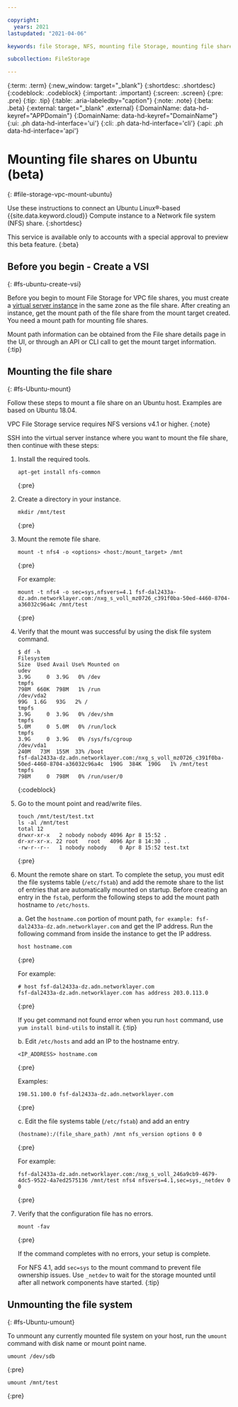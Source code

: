 ```yaml
---

copyright:
  years: 2021
lastupdated: "2021-04-06"

keywords: file Storage, NFS, mounting file Storage, mounting file shares on Ubuntu,

subcollection: FileStorage

---
```


{:term: .term}
{:new_window: target="_blank"}
{:shortdesc: .shortdesc}
{:codeblock: .codeblock}
{:important: .important}
{:screen: .screen}
{:pre: .pre}
{:tip: .tip}
{:table: .aria-labeledby="caption"}
{:note: .note}
{:beta: .beta}
{:external: target="_blank" .external}
{:DomainName: data-hd-keyref="APPDomain"}
{:DomainName: data-hd-keyref="DomainName"}
{:ui: .ph data-hd-interface='ui'}
{:cli: .ph data-hd-interface='cli'}
{:api: .ph data-hd-interface='api'}


# Mounting file shares on Ubuntu (beta)
{: #file-storage-vpc-mount-ubuntu}

Use these instructions to connect an Ubuntu Linux&reg;-based {{site.data.keyword.cloud}} Compute instance to a Network file system (NFS) share.
{:shortdesc}

This service is available only to accounts with a special approval to preview this beta feature. 
{:beta}

## Before you begin - Create a VSI
{: #fs-ubuntu-create-vsi}

Before you begin to mount File Storage for VPC file shares, you must create a [virtual server instance](/docs/vpc?topic=vpc-about-advanced-virtual-servers) in the same zone as the file share. After creating an instance, get the mount path of the file share from the mount target created. You need a mount path for mounting file shares. 

Mount path information can be obtained from the File share details page in the UI, or through an API or CLI call to get the mount target information.
{:tip}

## Mounting the file share
{: #fs-Ubuntu-mount}

Follow these steps to mount a file share on an Ubuntu host. Examples are based on Ubuntu 18.04. 

VPC File Storage service requires NFS versions v4.1 or higher.
{:note}

SSH into the virtual server instance where you want to mount the file share, then continue with these steps:

1. Install the required tools.

   ```
   apt-get install nfs-common
   ```
   {:pre}

2. Create a directory in your instance.

   ```
   mkdir /mnt/test
   ```
   {:pre}


3. Mount the remote file share.

   ```
   mount -t nfs4 -o <options> <host:/mount_target> /mnt
   ```
   {:pre}

   For example:

   ```
   mount -t nfs4 -o sec=sys,nfsvers=4.1 fsf-dal2433a-dz.adn.networklayer.com:/nxg_s_voll_mz0726_c391f0ba-50ed-4460-8704-a36032c96a4c /mnt/test
   ```
   {:pre}

4. Verify that the mount was successful by using the disk file system command.

   ```
   $ df -h
   Filesystem                                                                                    Size  Used Avail Use% Mounted on
   udev                                                                                          3.9G     0  3.9G   0% /dev
   tmpfs                                                                                         798M  660K  798M   1% /run
   /dev/vda2                                                                                      99G  1.6G   93G   2% /
   tmpfs                                                                                         3.9G     0  3.9G   0% /dev/shm
   tmpfs                                                                                         5.0M     0  5.0M   0% /run/lock
   tmpfs                                                                                         3.9G     0  3.9G   0% /sys/fs/cgroup
   /dev/vda1                                                                                     240M   73M  155M  33% /boot
   fsf-dal2433a-dz.adn.networklayer.com:/nxg_s_voll_mz0726_c391f0ba-50ed-4460-8704-a36032c96a4c  190G  384K  190G   1% /mnt/test
   tmpfs                                                                                         798M     0  798M   0% /run/user/0
   ```
   {:codeblock}


5. Go to the mount point and read/write files.

   ```
   touch /mnt/test/test.txt
   ls -al /mnt/test
   total 12
   drwxr-xr-x   2 nobody nobody 4096 Apr 8 15:52 .
   dr-xr-xr-x. 22 root   root   4096 Apr 8 14:30 ..
   -rw-r--r--   1 nobody nobody    0 Apr 8 15:52 test.txt
   ```
   {:pre}

6. Mount the remote share on start. To complete the setup, you must edit the file systems table (`/etc/fstab`) and add the remote share to the list of entries that are automatically mounted on startup. Before creating an entry in the `fstab`, perform the following steps to add the mount path hostname to `/etc/hosts`. 

   a. Get the `hostname.com` portion of mount path, `for example: fsf-dal2433a-dz.adn.networklayer.com` and get the IP address. Run the following command from inside the instance to get the IP address.

      ```
      host hostname.com
      ```
      {:pre}

      For example:
      ```
      # host fsf-dal2433a-dz.adn.networklayer.com
      fsf-dal2433a-dz.adn.networklayer.com has address 203.0.113.0
      ```
      {:pre}

      If you get command not found error when you run `host` command, use `yum install bind-utils` to install it.
      {:tip}

   b. Edit `/etc/hosts` and add an IP to the hostname entry.

      ```
      <IP_ADDRESS> hostname.com
      ```
      {:pre}

      Examples:

      ```
      198.51.100.0 fsf-dal2433a-dz.adn.networklayer.com
      ```
      {:pre}

   c. Edit the file systems table (`/etc/fstab`) and add an entry

      ```
      (hostname):/(file_share_path) /mnt nfs_version options 0 0
      ```
      {:pre}

      For example:

      ```
      fsf-dal2433a-dz.adn.networklayer.com:/nxg_s_voll_246a9cb9-4679-4dc5-9522-4a7ed2575136 /mnt/test nfs4 nfsvers=4.1,sec=sys,_netdev 0 0
      ```
      {:pre}
  
7. Verify that the configuration file has no errors.

   ```
   mount -fav
   ```
   {:pre}

   If the command completes with no errors, your setup is complete.

   For NFS 4.1, add `sec=sys` to the mount command to prevent file ownership issues. Use `_netdev` to wait for the storage mounted until after all network components have started.
   {:tip}

## Unmounting the file system
{: #fs-Ubuntu-umount}

To unmount any currently mounted file system on your host, run the `umount` command with disk name or mount point name.

```
umount /dev/sdb
```
{:pre}

```
umount /mnt/test
```
{:pre}

